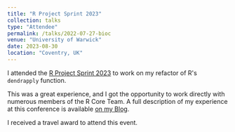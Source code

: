 ```yaml
---
title: "R Project Sprint 2023"
collection: talks
type: "Attendee"
permalink: /talks/2022-07-27-bioc
venue: "University of Warwick"
date: 2023-08-30
location: "Coventry, UK"
---
```


I attended the [R Project Sprint 2023](https://contributor.r-project.org/r-project-sprint-2023/) to work on my refactor of R's `dendrapply` function.

This was a great experience, and I got the opportunity to work directly with numerous members of the R Core Team. A full description of my experience at this conference is available [on my Blog](https://www.ahl27.com/posts/2023/11/r-project-sprint/).

I received a travel award to attend this event.
